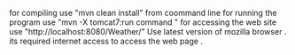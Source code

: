 for compiling use "mvn clean install" from coommand line
for running the program use "mvn -X tomcat7:run command "
for accessing the web site use "http://localhost:8080/Weather/" 
Use latest version of mozilla browser . 
its required internet access to access the web page .


